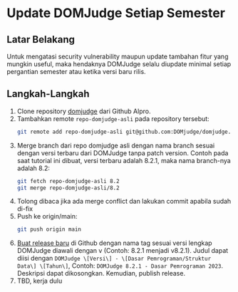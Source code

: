 # Update DOMJudge Setiap Semester

## Latar Belakang

Untuk mengatasi security vulnerability maupun update tambahan fitur yang mungkin useful, maka hendaknya DOMJudge selalu diupdate minimal setiap pergantian semester atau ketika versi baru rilis.

## Langkah-Langkah

1. Clone repository [domjudge](https://github.com/Algoritma-dan-Pemrograman-ITS/dokumentasi-server) dari Github Alpro.
2. Tambahkan remote `repo-domjudge-asli` pada repository tersebut:
    ```bash
    git remote add repo-domjudge-asli git@github.com:DOMjudge/domjudge.git
    ```
3. Merge branch dari repo domjudge asli dengan nama branch sesuai dengan versi terbaru dari DOMJudge tanpa patch version. Contoh pada saat tutorial ini dibuat, versi terbaru adalah 8.2.1, maka nama branch-nya adalah 8.2:
    ```bash
    git fetch repo-domjudge-asli 8.2
    git merge repo-domjudge-asli/8.2
    ```
4. Tolong dibaca jika ada merge conflict dan lakukan commit apabila sudah di-fix
5. Push ke origin/main:
   ```bash
   git push origin main
   ```
6. [Buat release baru](https://github.com/Algoritma-dan-Pemrograman-ITS/domjudge/releases/new) di Github dengan nama tag sesuai versi lengkap DOMJudge diawali dengan v (Contoh: 8.2.1 menjadi v8.2.1). Judul dapat diisi dengan `DOMJudge \[Versi\] - \[Dasar Pemrograman/Struktur Data\] \[Tahun\]`, Contoh: `DOMJudge 8.2.1 - Dasar Pemrograman 2023`. Deskripsi dapat dikosongkan. Kemudian, publish release.
7. TBD, kerja dulu